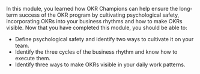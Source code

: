 In this module, you learned how OKR Champions can help ensure the long-term success of the OKR program by cultivating psychological safety, incorporating OKRs into your business rhythms and how to make OKRs visible. Now that you have completed this module, you should be able to:

- Define psychological safety and identify two ways to cultivate it on your team.
- Identify the three cycles of the business rhythm and know how to execute them.
- Identify three ways to make OKRs visible in your daily work patterns.
